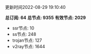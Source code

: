 更新时间2022-08-29 19:10:40

**总订阅: 64**
**总节点: 9355**
**有效节点: 2029**
- ssr节点: 10
- ss节点: 248
- trojan节点: 127
- v2ray节点: 1644
